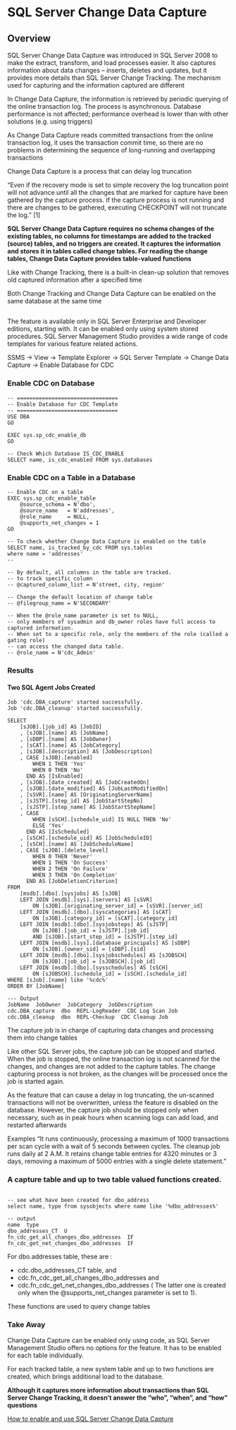 # SQL Server Change Data Capture
## Overview
SQL Server Change Data Capture was introduced in SQL Server 2008 to make the extract, transform, and load processes easier. It also captures information about data changes – inserts, deletes and updates, but it provides more details than SQL Server Change Tracking. The mechanism used for capturing and the information captured are different

In Change Data Capture, the information is retrieved by periodic querying of the online transaction log. The process is asynchronous. Database performance is not affected; performance overhead is lower than with other solutions (e.g. using triggers)

As Change Data Capture reads committed transactions from the online transaction log, it uses the transaction commit time, so there are no problems in determining the sequence of long-running and overlapping transactions

Change Data Capture is a process that can delay log truncation

“Even if the recovery mode is set to simple recovery the log truncation point will not advance until all the changes that are marked for capture have been gathered by the capture process. If the capture process is not running and there are changes to be gathered, executing CHECKPOINT will not truncate the log.” [1]

**SQL Server Change Data Capture requires no schema changes of the existing tables, no columns for timestamps are added to the tracked (source) tables, and no triggers are created. It captures the information and stores it in tables called change tables. For reading the change tables, Change Data Capture provides table-valued functions**

Like with Change Tracking, there is a built-in clean-up solution that removes old captured information after a specified time

Both Change Tracking and Change Data Capture can be enabled on the same database at the same time

##
The feature is available only in SQL Server Enterprise and Developer editions, starting with. It can be enabled only using system stored procedures. SQL Server Management Studio provides a wide range of code templates for various feature related actions.

SSMS -> View -> Template Explorer -> SQL Server Template -> Change Data Capture -> Enable Database for CDC

### Enable CDC on Database
```
-- ================================
-- Enable Database for CDC Template
-- ================================
USE DBA
GO

EXEC sys.sp_cdc_enable_db
GO

-- Check Which Database IS_CDC_ENABLE
SELECT name, is_cdc_enabled FROM sys.databases
```

### Enable CDC on a Table in a Database
```
-- Enable CDC on a table
EXEC sys.sp_cdc_enable_table
    @source_schema = N'dbo',
    @source_name   = N'addresses',
    @role_name     = NULL,
    @supports_net_changes = 1
GO

-- To check whether Change Data Capture is enabled on the table
SELECT name, is_tracked_by_cdc FROM sys.tables
where name = 'addresses'
-- 
```
```
-- By default, all columns in the table are tracked.
-- to track specific column
-- @captured_column_list = N'street, city, region'

-- Change the default location of change table
-- @filegroup_name = N'SECONDARY'

-- When the @role_name parameter is set to NULL, 
-- only members of sysadmin and db_owner roles have full access to captured information. 
-- When set to a specific role, only the members of the role (called a gating role) 
-- can access the changed data table.
-- @role_name = N'cdc_Admin'
```
### Results
#### Two SQL Agent Jobs Created
```
Job 'cdc.DBA_capture' started successfully.
Job 'cdc.DBA_cleanup' started successfully.
```

```
SELECT 
    [sJOB].[job_id] AS [JobID]
    , [sJOB].[name] AS [JobName]
    , [sDBP].[name] AS [JobOwner]
    , [sCAT].[name] AS [JobCategory]
    , [sJOB].[description] AS [JobDescription]
    , CASE [sJOB].[enabled]
        WHEN 1 THEN 'Yes'
        WHEN 0 THEN 'No'
      END AS [IsEnabled]
    , [sJOB].[date_created] AS [JobCreatedOn]
    , [sJOB].[date_modified] AS [JobLastModifiedOn]
    , [sSVR].[name] AS [OriginatingServerName]
    , [sJSTP].[step_id] AS [JobStartStepNo]
    , [sJSTP].[step_name] AS [JobStartStepName]
    , CASE
        WHEN [sSCH].[schedule_uid] IS NULL THEN 'No'
        ELSE 'Yes'
      END AS [IsScheduled]
    , [sSCH].[schedule_uid] AS [JobScheduleID]
    , [sSCH].[name] AS [JobScheduleName]
    , CASE [sJOB].[delete_level]
        WHEN 0 THEN 'Never'
        WHEN 1 THEN 'On Success'
        WHEN 2 THEN 'On Failure'
        WHEN 3 THEN 'On Completion'
      END AS [JobDeletionCriterion]
FROM
    [msdb].[dbo].[sysjobs] AS [sJOB]
    LEFT JOIN [msdb].[sys].[servers] AS [sSVR]
        ON [sJOB].[originating_server_id] = [sSVR].[server_id]
    LEFT JOIN [msdb].[dbo].[syscategories] AS [sCAT]
        ON [sJOB].[category_id] = [sCAT].[category_id]
    LEFT JOIN [msdb].[dbo].[sysjobsteps] AS [sJSTP]
        ON [sJOB].[job_id] = [sJSTP].[job_id]
        AND [sJOB].[start_step_id] = [sJSTP].[step_id]
    LEFT JOIN [msdb].[sys].[database_principals] AS [sDBP]
        ON [sJOB].[owner_sid] = [sDBP].[sid]
    LEFT JOIN [msdb].[dbo].[sysjobschedules] AS [sJOBSCH]
        ON [sJOB].[job_id] = [sJOBSCH].[job_id]
    LEFT JOIN [msdb].[dbo].[sysschedules] AS [sSCH]
        ON [sJOBSCH].[schedule_id] = [sSCH].[schedule_id]
WHERE [sJob].[name] like '%cdc%' 
ORDER BY [JobName]

--- Output
JobName  JobOwner  JobCategory  JobDescription
cdc.DBA_capture  dbo  REPL-LogReader  CDC Log Scan Job
cdc.DBA_cleanup  dbo  REPL-Checkup  CDC Cleanup Job

```
The capture job is in charge of capturing data changes and processing them into change tables

Like other SQL Server jobs, the capture job can be stopped and started. When the job is stopped, the online transaction log is not scanned for the changes, and changes are not added to the capture tables. The change capturing process is not broken, as the changes will be processed once the job is started again. 

As the feature that can cause a delay in log truncating, the un-scanned transactions will not be overwritten, unless the feature is disabled on the database. However, the capture job should be stopped only when necessary, such as in peak hours when scanning logs can add load, and restarted afterwards

Examples
“It runs continuously, processing a maximum of 1000 transactions per scan cycle with a wait of 5 seconds between cycles. The cleanup job runs daily at 2 A.M. It retains change table entries for 4320 minutes or 3 days, removing a maximum of 5000 entries with a single delete statement.” 


### A capture table and up to two table valued functions created. 
``` 

-- see what have been created for dbo_address
select name, type from sysobjects where name like '%dbo_addresses%'

-- output
name  type
dbo_addresses_CT  U 
fn_cdc_get_all_changes_dbo_addresses  IF
fn_cdc_get_net_changes_dbo_addresses  IF
```
For dbo.addresses table, these are :
* cdc.dbo_addresses_CT table, and 
* cdc.fn_cdc_get_all_changes_dbo_addresses and 
* cdc.fn_cdc_get_net_changes_dbo_addresses ( The latter one is created only when the @supports_net_changes parameter is set to 1). 

These functions are used to query change tables
### Take Away
Change Data Capture can be enabled only using code, as SQL Server Management Studio offers no options for the feature. It has to be enabled for each table individually. 

For each tracked table, a new system table and up to two functions are created, which brings additional load to the database. 

**Although it captures more information about transactions than SQL Server Change Tracking, it doesn’t answer the “who”, “when”, and “how” questions**

[How to enable and use SQL Server Change Data Capture](<https://solutioncenter.apexsql.com/enable-use-sql-server-change-data-capture/>)
